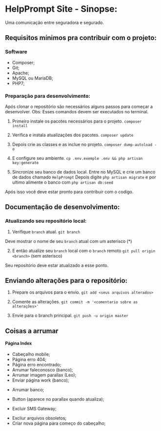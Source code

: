 # HelpPrompt Site - Sinopse:
Uma comunicação entre seguradora e segurado.

## Requisitos mínimos pra contribuir com o projeto:
### Software
+ Composer;
+ Git;
+ Apache;
+ MySQL ou MariaDB;
+ PHP7;

### Preparação para desenvolvimento:
Após clonar o repositório são necessários alguns passos para começar a desenvolver.
Obs: Esses comandos devem ser executados no terminal.

1. Primeiro instale os pacotes necessários para o projeto.
`composer install`

2. Verifica e instala atualizações dos pacotes.
`composer update`

3. Depois crie as classes e as inclue no projeto.
`composer dump-autoload -o`

4. E configure seu ambiente.
`cp .env.exemple .env && php artisan key:generate`

5. Sincronize seu banco de dados local.
Entre no MySQL e crie um banco de dados chamado `HelpPrompt`
Depois digite `php artisan migrate`
e por ultimo alimente o banco com `php artisan db:seed`


Após isso você deve estar pronto para contribuir com o codigo.
## Documentação de desenvolvimento:


### Atualizando seu repositório local:

1. Verifique `branch` atual.
`git branch`

Deve mostrar o nome de seu `branch` atual com um asterisco (*)

2. E então atualize seu `branch` local com o `branch` remoto
`git pull origin <branch>` (sem asterisco)

Seu repositório deve estar atualizado a esse ponto.

## Enviando alterações para o repositório:

1. Prepare os arquivos para o envio.
`git add <seus arquivos alterados>`

2. Comente as alterações.
`git commit -m '<comentario sobre as alterações>'`

3. Envie para o branch principal.
`git push -u origin master`


## Coisas a arrumar
#### Página Index
+ Cabeçalho mobile;
+ Página erro 404;
+ Página erro encontrado;
+ Arrumar faleconosco (banco);
+ Arrumar imagem parallax (Leo);
+ Enviar página work (banco);
* Arrumar banco;
+ Button (aparece no parallax quando atualiza);
* Excluir SMS Gateway;
+ Excliur arquivos obsoletos;
+ Criar nova página para começo do cabeçalho;